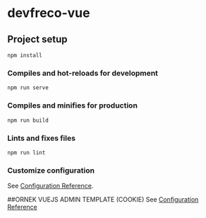 # devfreco-vue

## Project setup
```
npm install
```

### Compiles and hot-reloads for development
```
npm run serve
```

### Compiles and minifies for production
```
npm run build
```

### Lints and fixes files
```
npm run lint
```

### Customize configuration
See [Configuration Reference](https://cli.vuejs.org/config/).


##ORNEK VUEJS ADMIN TEMPLATE (COOKIE)
See [Configuration Reference](https://github.com/sundardsTechMind/Vue-Admin-Template-2)
